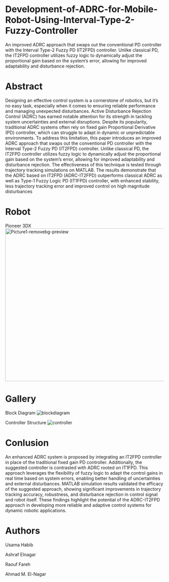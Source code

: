# Development-of-ADRC-for-Mobile-Robot-Using-Interval-Type-2-Fuzzy-Controller
An improved ADRC approach that swaps out the  conventional PD controller with the Interval Type-2 Fuzzy PD  (IT2FPD) controller. Unlike classical PD, the IT2FPD controller  utilizes fuzzy logic to dynamically adjust the proportional gain  based on the system’s error, allowing for improved adaptability  and disturbance rejection. 

# Abstract
Designing an effective control system is a cornerstone of robotics, but it’s no easy task, especially when it comes to ensuring reliable performance and managing unexpected disturbances. Active Disturbance Rejection Control (ADRC) has earned notable attention for its strength in tackling system uncertainties and external disruptions. Despite its popularity, traditional ADRC systems often rely on fixed gain Proportional Derivative (PD) controller, which can struggle to adapt in dynamic or unpredictable environments. To address this limitation, this paper introduces an improved ADRC approach that swaps out the conventional PD controller with the Interval Type-2 Fuzzy PD (IT2FPD) controller. Unlike classical PD, the IT2FPD controller utilizes fuzzy logic to dynamically adjust the proportional gain based on the system’s error, allowing for improved adaptability and disturbance rejection. The effectiveness of this technique is tested through trajectory tracking simulations on MATLAB. The results demonstrate that the ADRC based on IT2FPD (ADRC-IT2FPD) outperforms classical ADRC as well as Type-1 Fuzzy Logic PD (IT1FPD) controller, with enhanced stability, less trajectory tracking error and improved control on high magnitude disturbances

# Robot
Pioneer 3DX
<img width="514" height="485" alt="Picture1-removebg-preview" src="https://github.com/user-attachments/assets/ac5eac52-fafc-4328-94c1-0a5dce6df674" />


# Gallery
Block Diagram
![blockdiagram](https://github.com/user-attachments/assets/62862db9-9fa5-4068-b129-55ca24a26b7f)

Controller Structure
![controller](https://github.com/user-attachments/assets/2a09a240-674f-4948-8b21-f72fe3fc1e38)

# Conlusion
An enhanced ADRC system is proposed by integrating an IT2FPD controller in place of the traditional fixed gain PD controller. Additionally, the suggested controller is contrasted with ADRC rooted on IT1FPD. This approach leverages the flexibility of fuzzy logic to adapt the control gains in real time based on system errors, enabling better handling of uncertainties and external disturbances. MATLAB simulation results validated the efficacy of the suggested approach, showing significant improvements in trajectory tracking accuracy, robustness, and disturbance rejection in control signal and robot itself. These findings highlight the potential of the ADRC-IT2FPD approach in developing more reliable and adaptive control systems for dynamic robotic applications.

# Authors

Usama Habib

Ashraf Elnagar

Raouf Fareh

Ahmad M. El-Nagar
